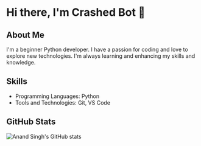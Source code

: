 
# Hi there, I'm Crashed Bot 👋

## About Me

I'm a beginner Python developer. I have a passion for coding and love to explore new technologies. I'm always learning and enhancing my skills and knowledge.

## Skills

- Programming Languages: Python
- Tools and Technologies: Git, VS Code

## GitHub Stats

![Anand Singh's GitHub stats](https://github-readme-stats.vercel.app/api?username=CrashedBot&show_icons=true&theme=dracula)
